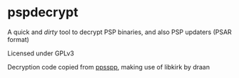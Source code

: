 # pspdecrypt
A quick and *dirty* tool to decrypt PSP binaries, and also PSP updaters (PSAR format)

Licensed under GPLv3

Decryption code copied from [ppsspp](https://github.com/hrydgard/ppsspp/), making use of libkirk by draan

